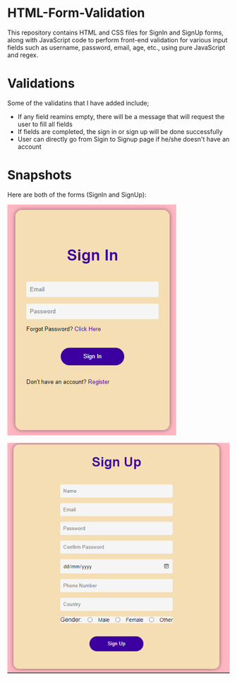 # HTML-Form-Validation
This repository contains HTML and CSS files for SignIn and SignUp forms, along with JavaScript code to perform front-end validation for various input fields such as username, password, email, age, etc., using pure JavaScript and regex.

# Validations
Some of the validatins that I have added include;
- If any field reamins empty, there will be a message that will request the user to fill all fields
- If fields are completed, the sign in or sign up will be done successfully
- User can directly go from Sigin to Signup page if he/she doesn't have an account

# Snapshots
Here are both of the forms (SignIn and SignUp):

![Image](https://github.com/abdullahliaquat/HTML-Form-Validation/blob/main/Snaps/signin.PNG)

![Image2](https://github.com/abdullahliaquat/HTML-Form-Validation/blob/main/Snaps/signup.PNG)
